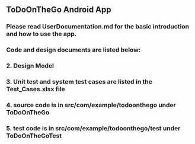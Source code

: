 ## ToDoOnTheGo Android App

### Please read UserDocumentation.md for the basic introduction and how to use the app.

### Code and design documents are listed below:
### 2. Design Model
### 3. Unit test and system test cases are listed in the Test_Cases.xlsx file
### 4. source code is in src/com/example/todoonthego under ToDoOnTheGo
### 5. test code is in src/com/example/todoonthego/test under ToDoOnTheGoTest

